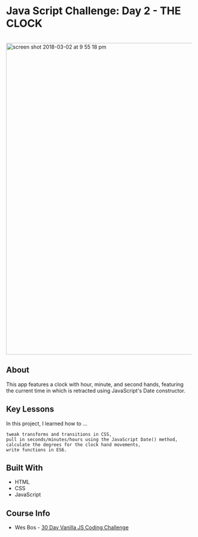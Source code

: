 # Java Script Challenge: Day 2 - THE CLOCK
<br>
<img width="843" alt="screen shot 2018-03-02 at 9 55 18 pm" src="https://user-images.githubusercontent.com/24446599/36930378-073e26d6-1e65-11e8-8f35-887cc894b1bd.png">
<br>

## About

This app features a clock with hour, minute, and second hands, featuring the current time in which is retracted using JavaScript's Date constructor.

## Key Lessons

In this project, I learned how to ...

```
tweak transforms and transitions in CSS,
pull in seconds/minutes/hours using the JavaScript Date() method,
calculate the degrees for the clock hand movements,
write functions in ES6.
```
## Built With

* HTML
* CSS
* JavaScript

## Course Info

* Wes Bos - [30 Day Vanilla JS Coding Challenge](https://javascript30.com/)
